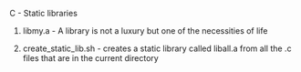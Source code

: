C - Static libraries

1. libmy.a - A library is not a luxury but one of the necessities of life

2. create_static_lib.sh - creates a static library called liball.a from all the .c files that are in the current directory
